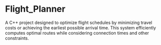 # Flight_Planner
A C++ project designed to optimize flight schedules by minimizing travel costs or achieving the earliest possible arrival time. This system efficiently computes optimal routes while considering connection times and other constraints.
